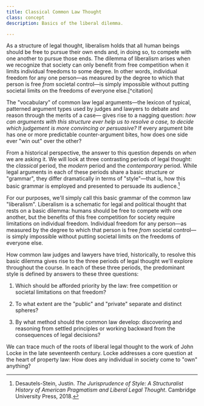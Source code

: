 ```yaml
---
title: Classical Common Law Thought 
class: concept
description: Basics of the liberal dilemma.

---
```


As a structure of legal thought, liberalism holds that all human beings should be free to pursue their own ends and, in doing so, to compete with one another to pursue those ends. The dilemma of liberalism arises when we recognize that society can only benefit from free competition when it limits individual freedoms to some degree. In other words, individual freedom for any one person—as measured by the degree to which that person is free *from* societal control—is simply impossible without putting societal limits on the freedoms of everyone else.[^citation]

The "vocabulary" of common law legal arguments—the lexicon of typical, patterned argument types used by judges and lawyers to debate and reason through the merits of a case— gives rise to a nagging question: *how can arguments with this structure ever help us to resolve a case, to decide which judgement is more convincing or persuasive?* If every argument bite has one or more predictable counter-argument bites, how does one side ever "win out" over the other?

From a historical perspective, the answer to this question depends on *when* we are asking it. We will look at three contrasting periods of legal thought: the *classical* period, the *modern* period and the *contemporary* period. While legal arguments in each of these periods share a basic structure or "grammar", they differ dramatically in terms of "style"—that is, how this basic grammar is employed and presented to persuade its audience.[^stein2018]

For our purposes, we'll simply call this basic grammar of the common law "liberalism". Liberalism is a schematic for legal and political thought that rests on a basic dilemma: humans should be free to compete with one another, but the benefits of this free competition for society require limitations on individual freedom. Individual freedom for any person—as measured by the degree to which that person is free *from* societal control—is simply impossible without putting societal limits on the freedoms of everyone else.

How common law judges and lawyers have tried, historically, to resolve this basic dilemma gives rise to the three periods of legal thought we'll explore throughout the course. In each of these three periods, the predominant style is defined by answers to these three questions:

1. Which should be afforded priority by the law: free competition or societal limitations on that freedom?

2. To what extent are the "public" and "private" separate and distinct spheres?

3. By what method should the common law develop: discovering and reasoning from settled principles or working backward from the consequences of legal decisions? 

We can trace much of the roots of liberal legal thought to the work of John Locke in the late seventeenth century. Locke addresses a core question at the heart of property law: How does any individual in society come to "own" anything? 

[^stein2018]: Desautels-Stein, Justin. *The Jurisprudence of Style: A Structuralist History of American Pragmatism and Liberal Legal Thought*. Cambridge University Press, 2018.

